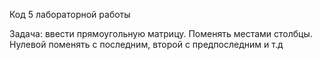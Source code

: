 Код 5 лабораторной работы

Задача: ввести прямоугольную матрицу. Поменять местами столбцы. Нулевой поменять с последним, второй с предпоследним и т.д